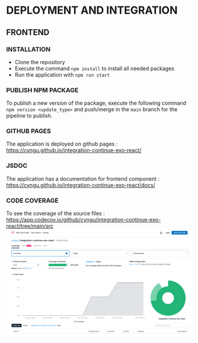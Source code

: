 # DEPLOYMENT AND INTEGRATION

## FRONTEND

### INSTALLATION

- Clone the repository
- Execute the command `npm install` to install all needed packages
- Run the application with `npm run start`

### PUBLISH NPM PACKAGE

To publish a new version of the package, execute the following command `npm version <update_type>` and push/merge in the `main` branch for the pipeline to publish.

### GITHUB PAGES

The application is deployed on github pages : https://cyngu.github.io/integration-continue-exo-react/

### JSDOC

The application has a documentation for frontend component : https://cyngu.github.io/integration-continue-exo-react/docs/

### CODE COVERAGE

To see the coverage of the source files : https://app.codecov.io/github/cyngu/integration-continue-exo-react/tree/main/src
![Code coverage image](image.png)
